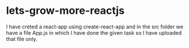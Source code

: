 # lets-grow-more-reactjs
I have creted a react-app using create-react-app and in the src folder we have a file App.js in which I have done the given task so I have uploaded that file only.

